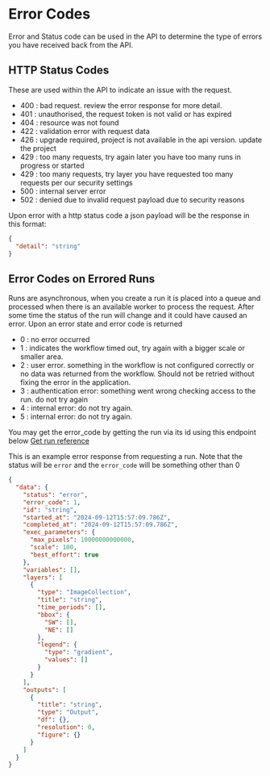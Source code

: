# Error Codes
Error and Status code can be used in the API to determine the type of errors you have received back from the API. 

## HTTP Status Codes
These are used within the API to indicate an issue with the request.

- 400 : bad request. review the error response for more detail.
- 401 : unauthorised, the request token is not valid or has expired
- 404 : resource was not found
- 422 : validation error with request data
- 426 : upgrade required, project is not available in the api version. update the project
- 429 : too many requests, try again later you have too many runs in progress or started
- 429 : too many requests, try layer you have requested too many requests per our security settings
- 500 : internal server error
- 502 : denied due to invalid request payload due to security reasons

Upon error with a http status code a json payload will be the response in this format:

```json
{
  "detail": "string"
}
```

## Error Codes on Errored Runs
Runs are asynchronous, when you create a run it is placed into a queue and processed when there is an available worker to process the request. 
After some time the status of the run will change and it could have caused an error. Upon an error state and error code is returned

- 0 : no error occurred
- 1 : indicates the workflow timed out, try again with a bigger scale or smaller area.
- 2 : user error. something in the workflow is not configured correctly or no data was returned from the workflow. Should not be retried without fixing the error in the application.
- 3 : authentication error: something went wrong checking access to the run. do not try again
- 4 : internal error: do not try again.
- 5 : internal error: do not try again.


You may get the error_code by getting the run via its id using this endpoint below
[Get run reference](https://api.earthblox.io/docs#/runs/get_run_v1beta_runs__run_id__get)


This is an example error response from requesting a run. Note that the status will be `error` and the `error_code` will be something other than 0

```json
{
  "data": {
    "status": "error",
    "error_code": 1,
    "id": "string",
    "started_at": "2024-09-12T15:57:09.786Z",
    "completed_at": "2024-09-12T15:57:09.786Z",
    "exec_parameters": {
      "max_pixels": 10000000000000,
      "scale": 100,
      "best_effort": true
    },
    "variables": [],
    "layers": [
      {
        "type": "ImageCollection",
        "title": "string",
        "time_periods": [],
        "bbox": {
          "SW": [],
          "NE": []
        },
        "legend": {
          "type": "gradient",
          "values": []
        }
      }
    ],
    "outputs": [
      {
        "title": "string",
        "type": "Output",
        "df": {},
        "resolution": 0,
        "figure": {}
      }
    ]
  }
}
```
